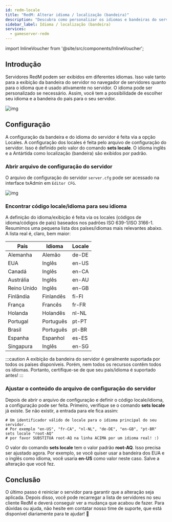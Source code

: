 ```yaml
---
id: redm-locale
title: "RedM: Alterar idioma / localização (bandeira)"
description: "Descubra como personalizar os idiomas e bandeiras do servidor RedM para melhorar a experiência dos jogadores e a localização → Saiba mais agora"
sidebar_label: Idioma / localização (bandeira)
services:
  - gameserver-redm
---
```


import InlineVoucher from '@site/src/components/InlineVoucher';

## Introdução

Servidores RedM podem ser exibidos em diferentes idiomas. Isso vale tanto para a exibição da bandeira do servidor no navegador de servidores quanto para o idioma que é usado ativamente no servidor. O idioma pode ser personalizado se necessário. Assim, você tem a possibilidade de escolher seu idioma e a bandeira do país para o seu servidor.

![img](https://screensaver01.zap-hosting.com/index.php/s/JHgoDfcsN4XX8Jb/preview)

<InlineVoucher />

## Configuração

A configuração da bandeira e do idioma do servidor é feita via a opção Locales. A configuração dos locales é feita pelo arquivo de configuração do servidor. Isso é definido pelo valor do comando **sets locale**. O idioma inglês e a Antártida como localização (bandeira) são exibidos por padrão.

### Abrir arquivo de configuração do servidor

O arquivo de configuração do servidor `server.cfg` pode ser acessado na interface txAdmin em `Editor CFG`. 

![img](https://screensaver01.zap-hosting.com/index.php/s/kHeJyeXiKDfSY2c/preview)

### Encontrar código locale/idioma para seu idioma

A definição do idioma/exibição é feita via os locales (códigos de idioma/códigos de país) baseados nos padrões ISO 639-1/ISO 3166-1. Resumimos uma pequena lista dos países/idiomas mais relevantes abaixo. A lista real é, claro, bem maior:

| País           | Idioma    | Locale |
| -------------- | --------- | ------ |
| Alemanha       | Alemão    | de-DE  |
| EUA            | Inglês    | en-US  |
| Canadá         | Inglês    | en-CA  |
| Austrália      | Inglês    | en-AU  |
| Reino Unido    | Inglês    | en-GB  |
| Finlândia      | Finlandês | fi-FI  |
| França         | Francês   | fr-FR  |
| Holanda        | Holandês  | nl-NL  |
| Portugal       | Português | pt-PT  |
| Brasil         | Português | pt-BR  |
| Espanha        | Espanhol  | es-ES  |
| Singapura      | Inglês    | en-SG  |

:::caution 
A exibição da bandeira do servidor é geralmente suportada por todos os países disponíveis. Porém, nem todos os recursos contêm todos os idiomas. Portanto, certifique-se de que seu país/idioma é suportado antes!
:::

### Ajustar o conteúdo do arquivo de configuração do servidor

Depois de abrir o arquivo de configuração e definir o código locale/idioma, a configuração pode ser feita. Primeiro, verifique se o comando **sets locale** já existe. Se não existir, a entrada para ele fica assim:

```
# Um identificador válido de locale para o idioma principal do seu servidor.
# Por exemplo "en-US", "fr-CA", "nl-NL", "de-DE", "en-GB", "pt-BR"
sets locale "root-AQ" 
# por favor SUBSTITUA root-AQ na linha ACIMA por um idioma real! :)
```

O valor do comando **sets locale** tem o valor padrão **root-AQ**. Isso precisa ser ajustado agora. Por exemplo, se você quiser usar a bandeira dos EUA e o inglês como idioma, você usaria **en-US** como valor neste caso. Salve a alteração que você fez.

## Conclusão

O último passo é reiniciar o servidor para garantir que a alteração seja aplicada. Depois disso, você pode recarregar a lista de servidores no seu cliente RedM e deverá conseguir ver a mudança que acabou de fazer. Para dúvidas ou ajuda, não hesite em contatar nosso time de suporte, que está disponível diariamente para te ajudar! 🙂

<InlineVoucher />